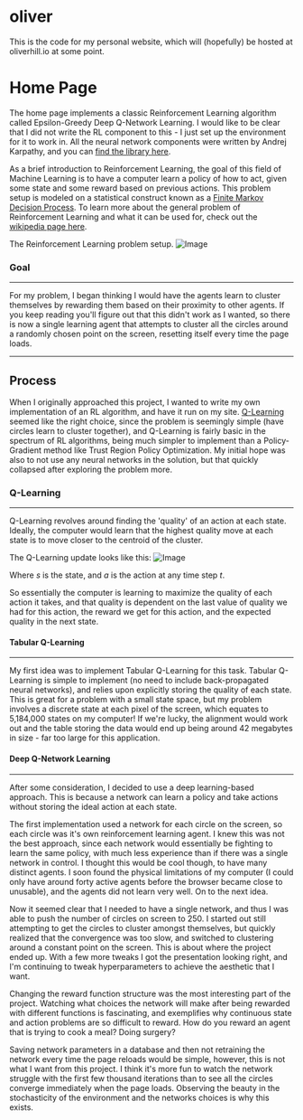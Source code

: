# oliver

This is the code for my personal website, which will (hopefully) be hosted at oliverhill.io at some point.

# Home Page

The home page implements a classic Reinforcement Learning algorithm called Epsilon-Greedy Deep Q-Network Learning.  I would like to be clear that I did not write the RL component to this - I just set up the environment for it to work in.  All the neural network components were written by Andrej Karpathy, and you can [find the library here](https://github.com/karpathy/reinforcejs).

As a brief introduction to Reinforcement Learning, the goal of this field of Machine Learning
is to have a computer learn a policy of how to act, given some state and some reward based
on previous actions.  This problem setup is modeled on a statistical construct known as a  [Finite Markov Decision Process](https://en.wikipedia.org/wiki/Markov_decision_process).  To learn more about the general problem of Reinforcement Learning and what it can be used for, check out the [wikipedia page here](https://en.wikipedia.org/wiki/Reinforcement_learning).

The Reinforcement Learning problem setup.
![Image](https://d3ansictanv2wj.cloudfront.net/image3-5f8cbb1fb6fb9132fef76b13b8687bfc.png)

### Goal
---

For my problem, I began thinking I would have the agents learn to cluster themselves by rewarding them based on their proximity to other agents.  If you keep reading you'll figure out that this didn't work as I wanted, so there is now a single learning agent that attempts to cluster all the circles around a randomly chosen point on the screen, resetting itself every time the page loads.

---



## Process

When I originally approached this project, I wanted to write my own implementation of an RL algorithm, and have it run on my site.  [Q-Learning](https://en.wikipedia.org/wiki/Q-learning) seemed like the right choice, since the problem is seemingly simple (have circles learn to cluster together), and Q-Learning is fairly basic in the spectrum of RL algorithms, being much simpler to implement than a Policy-Gradient method like Trust Region Policy Optimization. My initial hope was also to not use any neural networks in the solution, but that quickly collapsed after exploring the problem more.  

### Q-Learning
---
Q-Learning revolves around finding the 'quality' of an action at each state. Ideally, the computer would learn that the highest quality move at each state is to move closer to the centroid of the cluster.

The Q-Learning update looks like this:
![Image](https://cdn-images-1.medium.com/max/1600/0*q8Dnp4guvDD230if.)

Where _s_ is the state, and _a_ is the action at any time step _t_.

So essentially the computer is learning to maximize the quality of each action it takes, and that quality is dependent on the last value of quality we had for this action, the reward we get for this action, and the expected quality in the next state.

#### Tabular Q-Learning
---

My first idea was to implement Tabular Q-Learning for this task.  Tabular Q-Learning is simple to implement (no need to include back-propagated neural networks), and relies upon explicitly storing the quality of each state.  This is great for a problem with a small state space, but my problem involves a discrete state at each pixel of the screen, which equates to 5,184,000 states on my computer! If we're lucky, the alignment would work out and the table storing the data would end up being around 42 megabytes in size - far too large for this application.

#### Deep Q-Network Learning
---

After some consideration, I decided to use a deep learning-based approach.  This is because a network can learn a policy and take actions without storing the ideal action at each state.  

The first implementation used a network for each circle on the screen, so each circle was it's own reinforcement learning agent.  I knew this was not the best approach, since each network would essentially be fighting to learn the same policy, with much less experience than if there was a single network in control.  I thought this would be cool though, to have many distinct agents.  I soon found the physical limitations of my computer (I could only have around forty active agents before the browser became close to unusable), and the agents did not learn very well. On to the next idea.

Now it seemed clear that I needed to have a single network, and thus I was able to push the number of circles on screen to 250.  I started out still attempting to get the circles to cluster amongst themselves, but quickly realized that the convergence was too slow, and switched to clustering around a constant point on the screen.  This is about where the project ended up.  With a few more tweaks I got the presentation looking right, and I'm continuing to tweak hyperparameters to achieve the aesthetic that I want.

Changing the reward function structure was the most interesting part of the project.  Watching what choices the network will make after being rewarded with different functions is fascinating, and exemplifies why continuous state and action problems are so difficult to reward. How do you reward an agent that is trying to cook a meal? Doing surgery?

Saving network parameters in a database and then not retraining the network every time the page reloads would be simple, however, this is not what I want from this project.  I think it's more fun to watch the network struggle with the first few thousand iterations than to see all the circles converge immediately when the page loads.  Observing the beauty in the stochasticity of the environment and the networks choices is why this exists.

